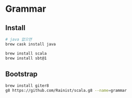# Grammar

## Install

```bash
# java 없으면
brew cask install java

brew install scala
brew install sbt@1
```

## Bootstrap

```bash
brew install giter8
g8 https://github.com/Rainist/scala.g8 --name=grammar
```

